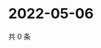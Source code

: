 # 2022-05-06

共 0 条

<!-- BEGIN WEIBO -->
<!-- 最后更新时间 Fri May 06 2022 09:11:36 GMT+0800 (China Standard Time) -->

<!-- END WEIBO -->

